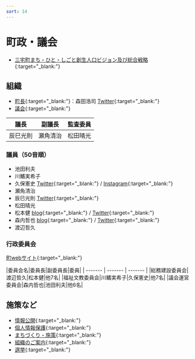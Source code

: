```yaml
---
sort: 14
---
```


# 町政・議会
- [三宅町まち・ひと・しごと創生人口ビジョン及び総合戦略](https://www.town.miyake.lg.jp/chosei/sesaku/post_40.html){:target="_blank:"}

## 組織
- [町長](https://www.town.miyake.lg.jp/chosei/chocho/index.html){:target="_blank:"}：森田浩司 [Twitter](https://twitter.com/miyake_cho_cho){:target="_blank:"}
- [議会](https://www.town.miyake.lg.jp/chosei/gikai/index.html){:target="_blank:"}

|議長|副議長|監査委員|
| ------- | ------- | -------- |
|辰巳光則|瀬角清治|松田晴光|

### 議員（50音順）
- 池田利夫
- 川鰭実希子
- 久保憲史 [Twitter](https://twitter.com/RyBpyUn5KnNvmi0){:target="_blank:"} / [Instagram](https://www.instagram.com/norifmi/){:target="_blank:"}
- 瀬角清治
- 辰巳光則 [Twitter](https://twitter.com/tatsumi1967){:target="_blank:"}
- 松田晴光
- 松本健 [blog](http://miyake365.jp/){:target="_blank:"} / [Twitter](https://twitter.com/MatsumoTake){:target="_blank:"}
- 森内哲也 [blog](https://mt.best-for-u.com/){:target="_blank:"} / [Twitter](https://twitter.com/my_moriuch){:target="_blank:"}
- 渡辺哲久

### 行政委員会
[町webサイト](https://www.town.miyake.lg.jp/chosei/gyosei/index.html){:target="_blank:"}

|委員会名|委員長|副委員長|委員|
| ------- | ------- | ------- | 
|総務建設委員会|渡辺哲久|松本健|他7名|
|福祉文教委員会|川鰭実希子|久保憲史|他7名|
|議会運営委員会|森内哲也|池田利夫|他6名|

## 施策など
- [情報公開](https://www.town.miyake.lg.jp/chosei/kokai/jyohokokai.html){:target="_blank:"}
- [個人情報保護](https://www.town.miyake.lg.jp/chosei/kojin/kojinjyoho.html){:target="_blank:"}
- [まちづくり・施策](https://www.town.miyake.lg.jp/chosei/sesaku/index.html){:target="_blank:"}
- [組織のご案内](https://www.town.miyake.lg.jp/chosei/soshiki/index.html){:target="_blank:"}
- [選挙](https://www.town.miyake.lg.jp/chosei/senkyo/index.html){:target="_blank:"}
